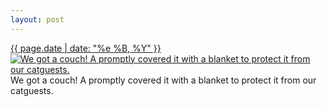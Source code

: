 ```yaml
---
layout: post
---
```


<p>
  <time><a href="/449">{{ page.date | date: "%e %B, %Y" }}</a></time>
  <a href="/449"><img src="{{ site.assets_url }}/449-640.jpg" srcset="{{ site.assets_url }}/449-1280.jpg 1280w, {{ site.assets_url }}/449-960.jpg 960w, {{ site.assets_url }}/449-640.jpg 640w, {{ site.assets_url }}/449-320.jpg 320w" sizes="(min-width: 700px) 50vw, calc(100vw - 2rem)" alt="We got a couch! A promptly covered it with a blanket to protect it from our catguests." /></a>
  <span>We got a couch! A promptly covered it with a blanket to protect it from our catguests.</span>
</p>
